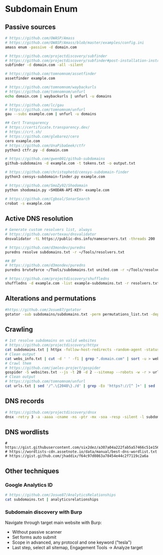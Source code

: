 # Subdomain Enum

## Passive sources

```bash
# https://github.com/OWASP/Amass
# https://github.com/OWASP/Amass/blob/master/examples/config.ini
amass enum -passive -d domain.com

# https://github.com/projectdiscovery/subfinder
# https://github.com/projectdiscovery/subfinder#post-installation-instructions
subfinder -d domain.com -all -silent

# https://github.com/tomnomnom/assetfinder
assetfinder example.com

# https://github.com/tomnomnom/waybackurls
# https://github.com/tomnomnom/unfurl
echo domain.com | waybackurls | unfurl -u domains

# https://github.com/lc/gau
# https://github.com/tomnomnom/unfurl
gau --subs example.com | unfurl -u domains

## Cert Transparency
# https://certificate.transparency.dev/
# https://crt.sh/
# https://github.com/glebarez/cero
cero example.com
# https://github.com/UnaPibaGeek/ctfr
python3 ctfr.py -d domain.com

# https://github.com/gwen001/github-subdomains
github-subdomains -d example.com -t tokens.txt -o output.txt

# https://github.com/christophetd/censys-subdomain-finder
python3 censys-subdomain-finder.py example.com

# https://github.com/SmoZy92/Shodomain
python shodomain.py <SHODAN-API-KEY> example.com

# https://github.com/Cgboal/SonarSearch
crobat -s example.com
```

## Active DNS resolution

```bash
# Generate custom resolvers list, always
# https://github.com/vortexau/dnsvalidator
dnsvalidator -tL https://public-dns.info/nameservers.txt -threads 200

# https://github.com/d3mondev/puredns
puredns resolve subdomains.txt -r ~/Tools/resolvers.txt

## BF
# https://github.com/d3mondev/puredns
puredns bruteforce ~/Tools/subdomains.txt united.com -r ~/Tools/resolvers.txt

# https://github.com/projectdiscovery/shuffledns
shuffledns -d example.com -list example-subdomains.txt -r resolvers.txt
```

## Alterations and permutations

```bash
#https://github.com/Josue87/gotator
gotator -sub subdomains/subdomains.txt -perm permutations_list.txt -depth 1 -numbers 10 -mindup -adv -md
```

## Crawling

```bash
# 1st resolve subdomains on valid websites
# https://github.com/projectdiscovery/httpx
cat subdomains.txt | httpx -follow-host-redirects -random-agent -status-code -silent -retries 2 -title -web-server -tech-detect -location -o webs_info.txt
# Clean output
cat webs_info.txt | cut -d ' ' -f1 | grep ".domain.com" | sort -u > websites.txt
# Crawl them
# https://github.com/jaeles-project/gospider
gospider -S websites.txt --js -t 20 -d 2 --sitemap --robots -w -r > urls.txt
# Clean output
# https://github.com/tomnomnom/unfurl
cat urls.txt | sed '/^.\{2048\}./d' | grep -Eo 'https?://[^ ]+' | sed 's/]$//' | unfurl -u domains | grep ".domain.com"
```

## DNS records

```bash
# https://github.com/projectdiscovery/dnsx
dnsx -retry 3 -a -aaaa -cname -ns -ptr -mx -soa -resp -silent -l subdomains.txt
```

## DNS wordlists
```
# https://gist.githubusercontent.com/six2dez/a307a04a222fab5a57466c51e1569acf/raw
# https://wordlists-cdn.assetnote.io/data/manual/best-dns-wordlist.txt
# https://gist.github.com/jhaddix/f64c97d0863a78454e44c2f7119c2a6a
```
## Other techniques

### Google Analytics ID

```bash
# https://github.com/Josue87/AnalyticsRelationships
cat subdomains.txt | analyticsrelationships
```

### Subdomain discovery with Burp

Navigate through target main website with Burp:

* Without passive scanner
* Set forms auto submit
* Scope in advanced, any protocol and one keyword ("tesla")
* Last step, select all sitemap, Engagement Tools -> Analyze target
